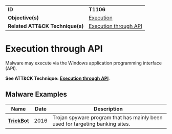 |||
|---------|------------------------|
|**ID**|**T1106**|
|**Objective(s)**|[Execution](https://github.com/MBCProject/mbc-markdown/tree/master/execution)|
|**Related ATT&CK Technique(s)**|[Execution through API](https://attack.mitre.org/techniques/T1106)|

Execution through API
=====================
Malware may execute via the Windows application programming interface (API).

**See ATT&CK Technique:** [**Execution through API**](https://attack.mitre.org/techniques/T1106).

Malware Examples
----------------
|Name|Date|Description|
|-----------------------------|-----------|-----------------------------|
|[**TrickBot**](https://github.com/MBCProject/mbc-markdown/tree/master/xample-malware/trickbot.md)|2016|Trojan spyware program that has mainly been used for targeting banking sites.|
